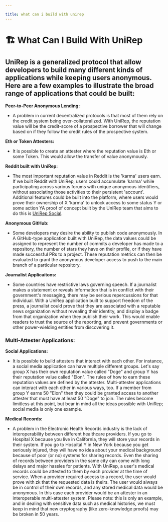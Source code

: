 ```yaml
---

title: what can i build with unirep
---
```


# 🏗️ What Can I Build With UniRep

## UniRep is a generalized protocol that allow developers to build many different kinds of applications while keeping users anonymous. Here are a few examples to illustrate the broad range of applications that could be built:

**Peer-to-Peer Anonymous Lending:**
 - A problem in current decentralized protocols is that most of them rely on the credit system being over-collateralized. With UniRep, the reputation value will be the credit-score of a prospective borrower that will change based on if they follow the credit rules of the prospective system.

**Eth or Token Attesters:**
- It is possible to create an attester where the reputation value is Eth or some Token. This would allow the transfer of value anonymously. 

**Reddit built with UniRep:**
- The most important reputation value in Reddit is the 'karma' users earn. If we built Reddit with UniRep, users could accumulate 'karma' while participating across various forums with unique anonymous identifiers, without associating those activities to their persistent 'account'. Additional features could be built into the platform, where users would prove their ownership of X 'karma' to unlock access to some status Y or some action YA proof of concept built by the UniRep team that aims to do this is [UniRep Social](https://about.unirep.social/goodbye/).

**Anonymous GitHub:**
- Some developers may desire the ability to publish code anonymously. In A GitHub-type application built with UniRep, the data values could be assigned to represent the number of commits a developer has made to a repository, the number of stars they have on their profile, or if they have made successful PRs to a project. These reputation metrics can then be evaluated to grant the anonymous developer access to push to the main branch of a particular repository.



**Journalist Applicaitons:**
- Some countries have restrictive laws governing speech. If a journalist makes a statement or reveals information that is in conflict with their government's messaging, there may be serious repercussions for that individual. With a UniRep application built to support freedom of the press, a journalist could prove that they are associated with a reputable news organization without revealing their identity, and display a badge from that organization when they publish their work. This would enable readers to trust the source of the reporting, and prevent governments or other power-wielding entities from discovering it.

### Multi-Attester Applications:
**Social Applications:**
- It is possible to build attesters that interact with each other. For instance, a social media application can have multiple different groups. Let's say group X has their own reputation value called "Doge" and group Y has their reputation value called "Elon". The rules of how to earn these reputation values are defined by the attester. Multi-attester applications can interact with each other in various ways, too. If a member from group Y earns 50 "Elon" then they could be granted access to another attester that must have at least 50 "Doge" to join. The rules become limitless at this point, but bear in mind all the ideas possible with UniRep; social media is only one example.

**Medical Records:**
- A problem in the Electronic Health Records industry is the lack of interoperability between different healthcare providers. If you go to Hospital X because you live in California, they will store your records in their system. If you go to Hospital Y in New York because you get seriously injured, they will have no idea about your medical background because of poor (or no) systems for sharing records. Even the sharing of records between providers in the same city can come with long delays and major hassles for patients. With UniRep, a user's medical records could be attested to them by each provider at the time of service. When a provider required access to a record, the user would prove with zk that the requested data is theirs. The user would always be in control of their own records, and any stored medical data would be anonymous. In this case each provider would be an attester in an interoperable multi-attester system. Please note: this is only an example, and in dealing with sensitive data such as medical histories, we must keep in mind that new cryptography (like zero-knowledge proofs) may be broken in 50 years.

